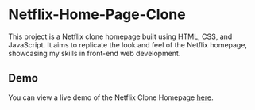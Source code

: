 # Netflix-Home-Page-Clone

This project is a Netflix clone homepage built using HTML, CSS, and JavaScript. It aims to replicate the look and feel of the Netflix homepage, showcasing my skills in front-end web development.

## Demo

You can view a live demo of the Netflix Clone Homepage [here](https://your-demo-link.com).

